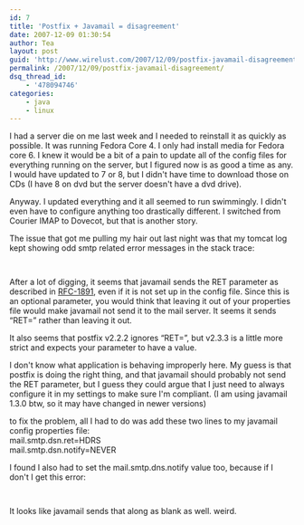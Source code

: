 ```yaml
---
id: 7
title: 'Postfix + Javamail = disagreement'
date: 2007-12-09 01:30:54
author: Tea
layout: post
guid: 'http://www.wirelust.com/2007/12/09/postfix-javamail-disagreement/'
permalink: /2007/12/09/postfix-javamail-disagreement/
dsq_thread_id:
    - '478094746'
categories:
    - java
    - linux
---
```


I had a server die on me last week and I needed to reinstall it as quickly as possible. It was running Fedora Core 4. I only had install media for Fedora core 6. I knew it would be a bit of a pain to update all of the config files for everything running on the server, but I figured now is as good a time as any. I would have updated to 7 or 8, but I didn't have time to download those on CDs (I have 8 on dvd but the server doesn't have a dvd drive).

Anyway. I updated everything and it all seemed to run swimmingly. I didn't even have to configure anything too drastically different. I switched from Courier IMAP to Dovecot, but that is another story.

The issue that got me pulling my hair out last night was that my tomcat log kept showing odd smtp related error messages in the stack trace:

```php
 
```

After a lot of digging, it seems that javamail sends the RET parameter as described in [RFC-1891](http://www.ietf.org/rfc/rfc1891.txt), even if it is not set up in the config file. Since this is an optional parameter, you would think that leaving it out of your properties file would make javamail not send it to the mail server. It seems it sends “RET=” rather than leaving it out.

It also seems that postfix v2.2.2 ignores “RET=”, but v2.3.3 is a little more strict and expects your parameter to have a value.

I don't know what application is behaving improperly here. My guess is that postfix is doing the right thing, and that javamail should probably not send the RET parameter, but I guess they could argue that I just need to always configure it in my settings to make sure I'm compliant. (I am using javamail 1.3.0 btw, so it may have changed in newer versions)

to fix the problem, all I had to do was add these two lines to my javamail config properties file:  
mail.smtp.dsn.ret=HDRS  
mail.smtp.dsn.notify=NEVER

I found I also had to set the mail.smtp.dns.notify value too, because if I don't I get this error:

```php
 
```

It looks like javamail sends that along as blank as well. weird.